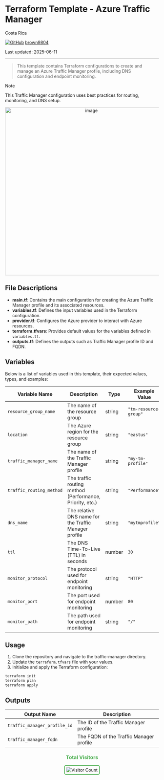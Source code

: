 # Terraform Template - Azure Traffic Manager

Costa Rica

[![GitHub](https://img.shields.io/badge/--181717?logo=github&logoColor=ffffff)](https://github.com/)
[brown9804](https://github.com/brown9804)

Last updated: 2025-06-11

----------

> This template contains Terraform configurations to create and manage an Azure Traffic Manager profile, including DNS configuration and endpoint monitoring.

> [!NOTE]
> This Traffic Manager configuration uses best practices for routing, monitoring, and DNS setup.

<p align="center">
    <img width="550" alt="image" src="">
</p>

## File Descriptions

- **main.tf**: Contains the main configuration for creating the Azure Traffic Manager profile and its associated resources.
- **variables.tf**: Defines the input variables used in the Terraform configuration.
- **provider.tf**: Configures the Azure provider to interact with Azure resources.
- **terraform.tfvars**: Provides default values for the variables defined in `variables.tf`.
- **outputs.tf**: Defines the outputs such as Traffic Manager profile ID and FQDN.

## Variables

Below is a list of variables used in this template, their expected values, types, and examples:

| Variable Name           | Description                                            | Type         | Example Value         |
|------------------------ |-------------------------------------------------------|--------------|----------------------|
| `resource_group_name`   | The name of the resource group                        | string       | `"tm-resource-group"` |
| `location`              | The Azure region for the resource group               | string       | `"eastus"`           |
| `traffic_manager_name`  | The name of the Traffic Manager profile               | string       | `"my-tm-profile"`    |
| `traffic_routing_method`| The traffic routing method (Performance, Priority, etc.) | string    | `"Performance"`      |
| `dns_name`              | The relative DNS name for the Traffic Manager profile | string       | `"mytmprofile"`      |
| `ttl`                   | The DNS Time-To-Live (TTL) in seconds                | number       | `30`                 |
| `monitor_protocol`      | The protocol used for endpoint monitoring             | string       | `"HTTP"`             |
| `monitor_port`          | The port used for endpoint monitoring                 | number       | `80`                 |
| `monitor_path`          | The path used for endpoint monitoring                 | string       | `"/"`                |

## Usage

1. Clone the repository and navigate to the traffic-manager directory.
2. Update the `terraform.tfvars` file with your values.
3. Initialize and apply the Terraform configuration:

```bash
terraform init
terraform plan
terraform apply
```

## Outputs

| Output Name                | Description                                 |
|----------------------------|---------------------------------------------|
| `traffic_manager_profile_id` | The ID of the Traffic Manager profile      |
| `traffic_manager_fqdn`       | The FQDN of the Traffic Manager profile    |

<div align="center">
  <h3 style="color: #4CAF50;">Total Visitors</h3>
  <img src="https://profile-counter.glitch.me/brown9804/count.svg" alt="Visitor Count" style="border: 2px solid #4CAF50; border-radius: 5px; padding: 5px;"/>
</div>
